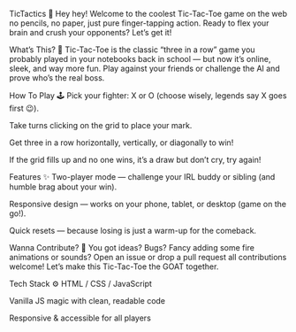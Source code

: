 TicTactics 🎉
Hey hey! Welcome to the coolest Tic-Tac-Toe game on the web no pencils, no paper, just pure finger-tapping action. Ready to flex your brain and crush your opponents? Let’s get it!

What’s This? 🤔
Tic-Tac-Toe is the classic “three in a row” game you probably played in your notebooks back in school — but now it’s online, sleek, and way more fun. Play against your friends or challenge the AI and prove who’s the real boss.

How To Play 🕹️
Pick your fighter: X or O (choose wisely, legends say X goes first 😉).

Take turns clicking on the grid to place your mark.

Get three in a row horizontally, vertically, or diagonally to win!

If the grid fills up and no one wins, it’s a draw but don’t cry, try again!

Features ✨
Two-player mode — challenge your IRL buddy or sibling (and humble brag about your win).

Responsive design — works on your phone, tablet, or desktop (game on the go!).

Quick resets — because losing is just a warm-up for the comeback.

Wanna Contribute? 🚀
You got ideas? Bugs? Fancy adding some fire animations or sounds? Open an issue or drop a pull request all contributions welcome! Let’s make this Tic-Tac-Toe the GOAT together.

Tech Stack ⚙️
HTML / CSS / JavaScript

Vanilla JS magic with clean, readable code

Responsive & accessible for all players
